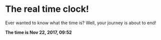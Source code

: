 # The real time clock!

Ever wanted to know what the time is? Well, your journey is about to end!

**The time is Nov 22, 2017, 09:52**